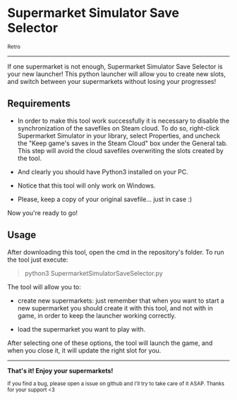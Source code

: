 # Supermarket Simulator Save Selector

<sub>Retro</sub>

--- 

If one supermarket is not enough, Supermarket Simulator Save Selector is your new launcher! This python launcher will allow you to create new slots, and switch between your supermarkets without losing your progresses!

## Requirements

- In order to make this tool work successfully it is necessary to disable the synchronization of the savefiles on Steam cloud. To do so, right-click
   Supermarket Simulator in your library, select Properties, and uncheck the "Keep 
  game's saves in the Steam Cloud" box under the General tab. This step will avoid the cloud savefiles overwriting the slots created by the tool.

- And clearly you should have Python3 installed on your PC.

- Notice that this tool will only work on Windows.

- Please, keep a copy of your original savefile... just in case :)

Now you're ready to go!

## Usage

After downloading this tool, open the cmd in the repository's folder. To run the tool just execute:

> python3 SupermarketSimulatorSaveSelector.py

The tool will allow you to:

- create new supermarkets: just remember that when you want to start a new supermarket you should create it with this tool, and not with in game, in order to keep the launcher working correctly.

- load the supermarket you want to play with.

After selecting one of these options, the tool will launch the game, and when you close it, it will update the right slot for you.

---

**That's it! Enjoy your supermarkets!**

<sub>If you find a bug, please open a issue on github and I'll try to take care of it ASAP. Thanks for your support <3</sub>
